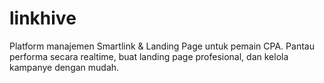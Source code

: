 # linkhive
Platform manajemen Smartlink &amp; Landing Page untuk pemain CPA. Pantau performa secara realtime, buat landing page profesional, dan kelola kampanye dengan mudah.
